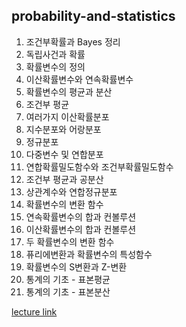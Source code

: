 ## probability-and-statistics

1. 조건부확률과 Bayes 정리
2. 독립사건과 확률
3. 확률변수의 정의
4. 이산확률변수와 연속확률변수
5. 확률변수의 평균과 분산
6. 조건부 평균
7. 여러가지 이산확률분포
8. 지수분포와 어랑분포
9. 정규분포
10. 다중변수 및 연합분포
11. 연합확률밀도함수와 조건부확률밀도함수
12. 조건부 평균과 공분산
13. 상관계수와 연합정규분포
14. 확률변수의 변환 함수
15. 연속확률변수의 합과 컨볼루션
16. 이산확률변수의 합과 컨볼루션
17. 두 확률변수의 변환 함수
18. 퓨리에변환과 확률변수의 특성함수
19. 확률변수의 S변환과 Z-변환
20. 통계의 기초 - 표본평균
21. 통계의 기초 - 표본분산

[lecture link](https://www.youtube.com/playlist?list=PLSN_PltQeOyjmRIsC7VNirXOBqWoypd4V)
